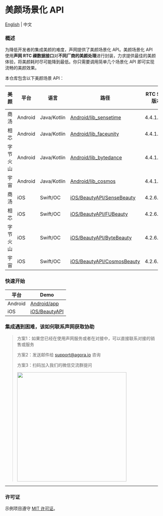 # 美颜场景化 API

[English](README.md) | 中文

### 概述

为降低开发者的集成美颜的难度，声网提供了美颜场景化 API。美颜场景化 API 使用**声网 RTC 祼数据接口**对**不同厂商的美颜处理**进行封装，力求提供最佳的美颜体验，将美颜耗时尽可能降到最低。你只需要调用简单几个场景化 API 即可实现流畅的美颜效果。

本仓库包含以下美颜场景 API：

| 美颜   | 平台       | 语言           | 路径                                                         | RTC SDK 版本 | Beauty SDK 版本 |
|---------|----------|--------------|------------------------------------------------------------|------------|---------------|
| 商汤    | Android  | Java/Kotlin  | [Android/lib_sensetime](Android/lib_sensetime) | 4.4.1.132    | 9.3.1         |
| 相芯   | Android  | Java/Kotlin  | [Android/lib_faceunity](Android/lib_faceunity) | 4.4.1.132    | 8.11.0         |
| 字节火山 | Android  | Java/Kotlin  | [Android/lib_bytedance](Android/lib_bytedance) | 4.4.1.132    | 4.6.0         |
| 宇宙   | Android  | Java/Kotlin  | [Android/lib_cosmos](Android/lib_cosmos)    | 4.4.1.132    | 3.7.0         |
| 商汤   | iOS      | Swift/OC     | [iOS/BeautyAPI/SenseBeauty](iOS/BeautyAPI/SenseBeauty) | 4.2.6.5    | 9.3.1         |
| 相芯   | iOS      | Swift/OC     | [iOS/BeautyAPI/FUBeauty](iOS/BeautyAPI/FUBeauty) | 4.2.6.5    | 8.11.1         |
| 字节火山 | iOS      | Swift/OC     | [iOS/BeautyAPI/ByteBeauty](iOS/BeautyAPI/ByteBeauty) | 4.2.6.5    | 4.5.1         |
| 宇宙   | iOS      | Swift/OC     | [iOS/BeautyAPI/CosmosBeauty](iOS/BeautyAPI/CosmosBeauty) | 4.2.6.5    | 3.7.1         |

### 快速开始

| 平台      | Demo                   |
|---------|------------------------|
| Android | [Android/app](Android/README.zh.md) |
| iOS     | [iOS/BeautyAPI](iOS/README.zh.md) |

### 集成遇到困难，该如何联系声网获取协助

> 方案1：如果您已经在使用声网服务或者在对接中，可以直接联系对接的销售或服务
> 
> 方案2：发送邮件给 [support@agora.io](mailto:support@agora.io) 咨询
> 
> 方案3：扫码加入我们的微信交流群提问
> 
> <img src="https://download.agora.io/demo/release/SDHY_QA.jpg" width="360" height="360">
---

### 许可证

示例项目遵守 [MIT 许可证](LICENSE)。
